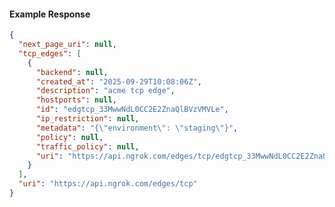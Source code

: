 <!-- Code generated for API Clients. DO NOT EDIT. -->

#### Example Response

```json
{
  "next_page_uri": null,
  "tcp_edges": [
    {
      "backend": null,
      "created_at": "2025-09-29T10:08:06Z",
      "description": "acme tcp edge",
      "hostports": null,
      "id": "edgtcp_33MwwNdL0CC2E2ZnaQlBVzVMVLe",
      "ip_restriction": null,
      "metadata": "{\"environment\": \"staging\"}",
      "policy": null,
      "traffic_policy": null,
      "uri": "https://api.ngrok.com/edges/tcp/edgtcp_33MwwNdL0CC2E2ZnaQlBVzVMVLe"
    }
  ],
  "uri": "https://api.ngrok.com/edges/tcp"
}
```

